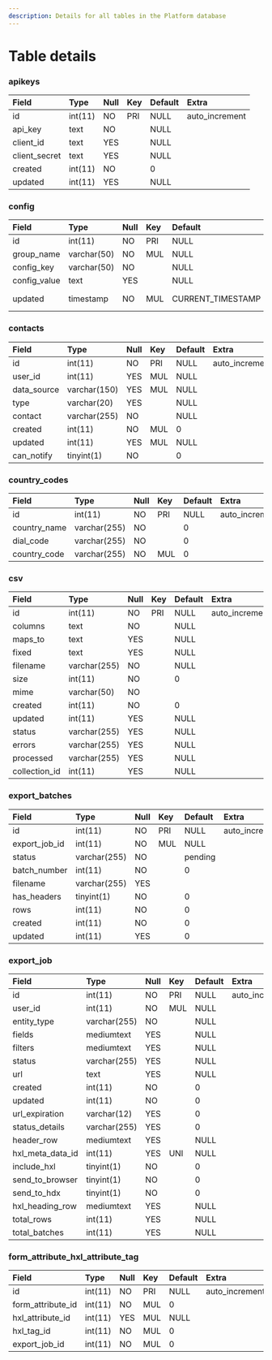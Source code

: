 ```yaml
---
description: Details for all tables in the Platform database
---
```


# Table details

### apikeys

| Field | Type | Null | Key | Default | Extra |
| :--- | :--- | :--- | :--- | :--- | :--- |
| id | int\(11\) | NO | PRI | NULL | auto\_increment |
| api\_key  | text | NO |  | NULL |  |
| client\_id | text | YES |  | NULL |  |
| client\_secret | text | YES |  | NULL |  |
| created | int\(11\) | NO |  | 0 |  |
| updated | int\(11\) | YES |  | NULL |  |



### config

| Field | Type | Null | Key | Default | Extra |
| :--- | :--- | :--- | :--- | :--- | :--- |
| id | int\(11\) | NO | PRI | NULL | auto\_increment |
| group\_name | varchar\(50\) | NO | MUL | NULL |  |
| config\_key | varchar\(50\) | NO |  | NULL |  |
| config\_value | text  | YES |  | NULL |  |
| updated |  timestamp | NO | MUL | CURRENT\_TIMESTAMP | on update CURRENT\_TIMESTAMP |

### contacts

| Field | Type | Null | Key | Default | Extra |
| :--- | :--- | :--- | :--- | :--- | :--- |
| id | int\(11\)      | NO | PRI | NULL | auto\_increment |
| user\_id | int\(11\) | YES | MUL | NULL |  |
| data\_source | varchar\(150\) | YES | MUL | NULL |  |
| type | varchar\(20\) | YES |  | NULL |  |
| contact | varchar\(255\) | NO |  | NULL |  |
| created | int\(11\) | NO | MUL | 0 |  |
| updated | int\(11\) | YES | MUL | NULL |  |
| can\_notify | tinyint\(1\) | NO |  | 0 |  |



### country\_codes

| Field | Type | Null | Key | Default | Extra |
| :--- | :--- | :--- | :--- | :--- | :--- |
| id | int\(11\)      | NO | PRI | NULL | auto\_increment |
| country\_name | varchar\(255\) | NO |  | 0 |  |
| dial\_code | varchar\(255\) | NO |  | 0 |  |
| country\_code | varchar\(255\) | NO | MUL | 0 |  |



### csv

| Field | Type | Null | Key | Default | Extra |
| :--- | :--- | :--- | :--- | :--- | :--- |
| id | int\(11\)      | NO | PRI | NULL | auto\_increment |
| columns | text | NO |  | NULL |  |
| maps\_to | text | YES |  | NULL |  |
| fixed | text | YES |  | NULL |  |
| filename | varchar\(255\) | NO |  | NULL |  |
| size | int\(11\) | NO |  | 0 |  |
| mime | varchar\(50\) | NO |  |  |  |
| created | int\(11\) | NO |  | 0 |  |
| updated | int\(11\) | YES |  | NULL |  |
| status | varchar\(255\) | YES |  | NULL |  |
| errors | varchar\(255\) | YES |  | NULL |  |
| processed | varchar\(255\) | YES |  | NULL |  |
| collection\_id | int\(11\) | YES |  | NULL |  |



### export\_batches

| Field | Type | Null | Key | Default | Extra |
| :--- | :--- | :--- | :--- | :--- | :--- |
| id | int\(11\)      | NO | PRI | NULL | auto\_increment |
| export\_job\_id | int\(11\) | NO | MUL | NULL |  |
| status | varchar\(255\) | NO |  | pending |  |
| batch\_number | int\(11\) | NO |  | 0 |  |
| filename | varchar\(255\) | YES |  |  |  |
| has\_headers | tinyint\(1\) | NO |  | 0 |  |
| rows | int\(11\) | NO |  | 0 |  |
| created | int\(11\) | NO |  | 0 |  |
| updated | int\(11\) | YES |  | 0 |  |



### export\_job

| Field | Type | Null | Key | Default | Extra |
| :--- | :--- | :--- | :--- | :--- | :--- |
| id | int\(11\)      | NO | PRI | NULL | auto\_increment |
| user\_id | int\(11\) | NO | MUL | NULL |  |
| entity\_type | varchar\(255\) | NO |  | NULL |  |
| fields | mediumtext | YES |  | NULL |  |
| filters | mediumtext | YES |  | NULL |  |
| status | varchar\(255\) | YES |  | NULL |  |
| url | text | YES |  | NULL |  |
| created | int\(11\) | NO |  | 0 |  |
| updated | int\(11\) | NO |  | 0 |  |
| url\_expiration | varchar\(12\) | YES |  | 0 |  |
| status\_details | varchar\(255\) | YES |  | 0 |  |
| header\_row | mediumtext | YES |  | NULL |  |
| hxl\_meta\_data\_id | int\(11\) | YES | UNI | NULL |  |
| include\_hxl | tinyint\(1\) | NO |  | 0 |  |
| send\_to\_browser | tinyint\(1\) | NO |  | 0 |  |
| send\_to\_hdx | tinyint\(1\) | NO |  | 0 |  |
| hxl\_heading\_row | mediumtext | YES |  | NULL |  |
| total\_rows | int\(11\) | YES |  | NULL |  |
| total\_batches | int\(11\) | YES |  | NULL |  |



### form\_attribute\_hxl\_attribute\_tag 

| Field | Type | Null | Key | Default | Extra |
| :--- | :--- | :--- | :--- | :--- | :--- |
| id | int\(11\)      | NO | PRI | NULL | auto\_increment |
| form\_attribute\_id | int\(11\)  | NO | MUL | 0 |  |
| hxl\_attribute\_id | int\(11\)  | YES | MUL | NULL |  |
| hxl\_tag\_id | int\(11\)  | NO | MUL | 0 |  |
| export\_job\_id | int\(11\)  | NO | MUL | 0 |  |


